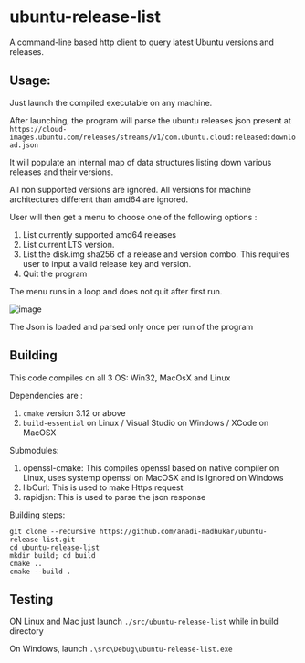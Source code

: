 # ubuntu-release-list

A command-line based http client to query latest Ubuntu versions and releases. 

## Usage: 

Just launch the compiled executable on any machine.

After launching, the program will parse the ubuntu releases json present at `https://cloud-images.ubuntu.com/releases/streams/v1/com.ubuntu.cloud:released:download.json`

It will populate an internal map of data structures listing down various releases and their versions. 

All non supported versions are ignored. All versions for machine architectures different than amd64 are ignored. 

User will then get a menu to choose one of the following options :
1. List currently supported amd64 releases
2. List current LTS version. 
3. List the disk.img sha256 of a release and version combo. This requires user to input a valid release key and version.
4. Quit the program

The menu runs in a loop and does not quit after first run. 

![image](https://github.com/user-attachments/assets/21c87ec3-4d58-4f32-8282-fe9ee133b0ed)


The Json is loaded and parsed only once per run of the program


## Building
This code compiles on all 3 OS: Win32, MacOsX and Linux 

Dependencies are :
1. `cmake` version 3.12 or above 
2. `build-essential` on Linux  / Visual Studio on Windows / XCode on MacOSX

Submodules:
1. openssl-cmake: This compiles openssl based on native compiler on Linux, uses systemp openssl on MacOSX and is Ignored on Windows
2. libCurl: This is used to make Https request
3. rapidjsn: This is used to parse the json response

Building steps: 
```
git clone --recursive https://github.com/anadi-madhukar/ubuntu-release-list.git
cd ubuntu-release-list
mkdir build; cd build
cmake ..
cmake --build .
```

## Testing 
ON Linux and Mac just launch `./src/ubuntu-release-list` while in build directory

On Windows, launch `.\src\Debug\ubuntu-release-list.exe`

